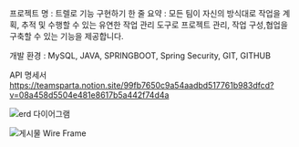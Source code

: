 프로젝트 명 : 트렐로 기능 구현하기
한 줄 요약 : 모든 팀이 자신의 방식대로 작업을 계획, 추적 및 수행할 수 있는 유연한 작업 관리 도구로 프로젝트 관리, 작업 구성,협업을 구축할 수 있는 기능을 제공합니다.

개발 환경 : MySQL, JAVA, SPRINGBOOT, Spring Security, GIT, GITHUB


API 명세서
https://teamsparta.notion.site/99fb7650c9a54aadbd517761b983dfcd?v=08a458d5504e481e8617b5a442f74d4a



![erd 다이어그램](https://github.com/Trello-Project-sparta/Trello-Project/assets/118720175/09e4d2d2-df4c-4b53-b18a-f72fcfd9d695)




![게시물 Wire Frame](https://github.com/Trello-Project-sparta/Trello-Project/assets/118720175/6a2a1391-7cf2-463d-a656-be62c33f8cf4)
